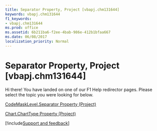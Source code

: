 ```yaml
---
title: Separator Property, Project [vbapj.chm131644]
keywords: vbapj.chm131644
f1_keywords:
- vbapj.chm131644
ms.prod: office
ms.assetid: 6b211ba6-f2ee-4bab-986e-412b1bfaa667
ms.date: 06/08/2017
localization_priority: Normal
---
```



# Separator Property, Project [vbapj.chm131644]

Hi there! You have landed on one of our F1 Help redirector pages. Please select the topic you were looking for below.

[CodeMaskLevel.Separator Property (Project)](https://msdn.microsoft.com/library/e439e778-1aee-3469-3d88-79489b7715fd%28Office.15%29.aspx)

[Chart.ChartType Property (Project)](https://msdn.microsoft.com/library/c2557457-8aab-dec9-8098-e14b31a87c4f%28Office.15%29.aspx)

[!include[Support and feedback](~/includes/feedback-boilerplate.md)]